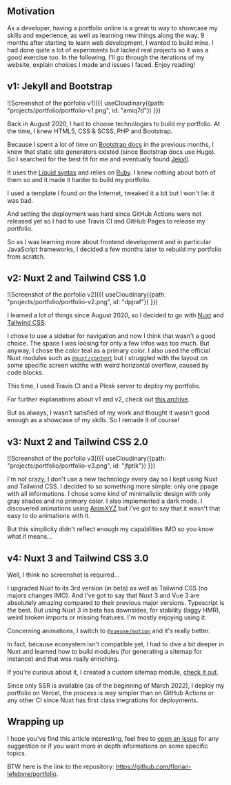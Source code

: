 ## Motivation

As a developer, having a portfolio online is a great to way to showcase my skills and experience, as well as learning new things along the way. 9 months after starting to learn web development, I wanted to build mine. I had done quite a lot of experiments but lacked real projects so it was a good exercise too. In the following, I'll go through the iterations of my website, explain choices I made and issues I faced. Enjoy reading!

## v1: Jekyll and Bootstrap

![Screenshot of the porfolio v1]({{ useCloudinary({path: "projects/portfolio/portfolio-v1.png", id: "amiq7d"}) }})

Back in August 2020, I had to choose technologies to build my portfolio. At the time, I knew HTML5, CSS & SCSS, PHP and Bootstrap.

Because I spent a lot of time on [Bootstrap docs](https://getbootstrap.com/docs) in the previous months, I knew that static site generators existed (since Bootstrap docs use Hugo). So I searched for the best fit for me and eventually found [Jekyll](https://jekyllrb.com/).

It uses the [Liquid syntax](https://github.com/Shopify/liquid/wiki) and relies on [Ruby](https://www.ruby-lang.org/). I knew nothing about both of them so and it made it harder to build my portfolio.

I used a template I found on the Internet, tweaked it a bit but I won't lie: it was bad.

And setting the deployment was hard since GitHub Actions were not released yet so I had to use Travis CI and GitHub Pages to release my portfolio.

So as I was learning more about frontend development and in particular JavaScript frameworks, I decided a few months later to rebuild my portfolio from scratch.

## v2: Nuxt 2 and Tailwind CSS 1.0

![Screenshot of the porfolio v2]({{ useCloudinary({path: "projects/portfolio/portfolio-v2.png", id: "dpjraf"}) }})

I learned a lot of things since August 2020, so I decided to go with [Nuxt](https://nuxtjs.org) and [Tailwind CSS](https://tailwindcss.com/).

I chose to use a sidebar for navigation and now I think that wasn't a good choice. The space I was loosing for only a few infos was too much. But anyway, I chose the color teal as a primary color. I also used the official Nuxt modules such as [`@nuxt/content`](https://content.nuxtjs.org/) but I struggled with the layout on some specific screen widths with weird horizontal overflow, caused by code blocks.

This time, I used Travis CI and a Plesk server to deploy my portfolio.

For further explanations about v1 and v2, check out [this archive](https://github.com/florian-lefebvre/portfolio/blob/v2_nuxtjs/content/work/2020-11-13-my-porfolio.md).

But as always, I wasn't satisfied of my work and thought it wasn't good enough as a showcase of my skills. So I remade it of course!

## v3: Nuxt 2 and Tailwind CSS 2.0

![Screenshot of the porfolio v3]({{ useCloudinary({path: "projects/portfolio/portfolio-v3.png", id: "jfptik"}) }})

I'm not crazy, I don't use a new technology every day so I kept using Nuxt and Tailwind CSS. I decided to so something more simple: only one ppage with all informations. I chose some kind of minimalistic design with only gray shades and no primary color. I also implemented a dark mode. I discovered animations using [AnimXYZ](https://animxyz.com/) but I've got to say that it wasn't that easy to do animations with it.

But this simplicity didn't reflect enough my capabilities IMO so you know what it means...

## v4: Nuxt 3 and Tailwind CSS 3.0

Well, I think no screenshot is required...

I upgraded Nuxt to its 3rd version (in beta) as well as Tailwind CSS (no majors changes IMO). And I've got to say that Nuxt 3 and Vue 3 are absolutely amazing compared to their previous major versions. Typescript is _the_ best. But using Nuxt 3 in beta has downsides, for stability (laggy HMR), weird broken imports or missing features. I'm mostly enjoying using it.

Concerning animations, I switch to [`@vueuse/motion`](https://motion.vueuse.org/) and it's really better.

In fact, because ecosystem isn't compatible yet, I had to dive a bit deeper in Nuxt and learned how to build modules (for generating a sitemap for instance) and that was really enriching.

If you're curious about it, I created a custom sitemap module, [check it out](https://github.com/florian-lefebvre/portfolio/blob/c513428dea912a19ffb684b8b571b08b8882158c/modules/sitemap.ts).

Since only SSR is available (as of the beginning of March 2022), I deploy my portfolio on Vercel, the process is way simpler than on GitHub Actions or any other CI since Nuxt has first class inegrations for deployments.

## Wrapping up

I hope you've find this article interesting, feel free to [open an issue](https://github.com/florian-lefebvre/portfolio/issues/new) for any suggestion or if you want more in depth informations on some specific topics.

BTW here is the link to the repository: https://github.com/florian-lefebvre/portfolio.
